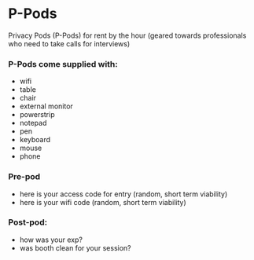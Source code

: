 # P-Pods

Privacy Pods (P-Pods) for rent by the hour
(geared towards professionals who need to take calls for interviews)

### P-Pods come supplied with:
- wifi
- table
- chair
- external monitor
- powerstrip
- notepad
- pen
- keyboard 
- mouse
- phone

### Pre-pod

- here is your access code for entry (random, short term viability)
- here is your wifi code (random, short term viability)

### Post-pod:
- how was your exp?
- was booth clean for your session?

